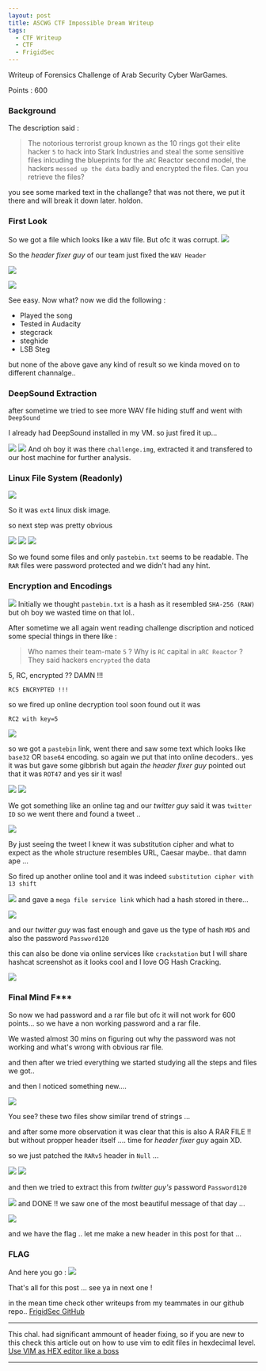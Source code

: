 ```yaml
---
layout: post
title: ASCWG CTF Impossible Dream Writeup  
tags:
  - CTF Writeup
  - CTF
  - FrigidSec
---
```


<div class="message">
Writeup of Forensics Challenge of Arab Security Cyber WarGames.

Points : 600
</div>

### Background
The description said :

> The notorious terrorist group known as the 10 rings got their elite hacker `5` to hack into Stark Industries and steal the some sensitive files inlcuding the blueprints for the `aRC` Reactor second model, the hackers `messed up the data` badly and encrypted the files. Can you retrieve the files?

you see some marked text in the challange? that was not there, we put it there and will break it down later. holdon.

### First Look 
So we got a file which looks like a `WAV` file. But ofc it was corrupt.
![](/assets/images/tid/1.png)

So the _header fixer guy_ of our team just fixed the `WAV Header`  

![](/assets/images/tid/2.png)

![](/assets/images/tid/3.png)

See easy. Now what? now we did the following :

* Played the song
* Tested in Audacity
* stegcrack
* steghide
* LSB Steg

but none of the above gave any kind of result so we kinda moved on to different channalge..

### DeepSound Extraction
after sometime we tried to see more WAV file hiding stuff and went with `DeepSound`

I already had DeepSound installed in my VM. so just fired it up...

![](/assets/images/tid/4.png)
![](/assets/images/tid/5.png)
And oh boy it was there `challenge.img`, extracted it and transfered to our host machine for further analysis.

### Linux File System (Readonly)
![](/assets/images/tid/6.png)

So it was `ext4` linux disk image.

so next step was pretty obvious

![](/assets/images/tid/7.png)
![](/assets/images/tid/8.png)
![](/assets/images/tid/9.png)

So we found some files and only `pastebin.txt` seems to be readable.
The `RAR` files were password protected and we didn't had any hint.
### Encryption and Encodings

![](/assets/images/tid/10.png)
Initially we thought `pastebin.txt` is a hash as it resembled `SHA-256 (RAW)` but oh boy we wasted time on that lol..

After sometime we all again went reading challenge discription and noticed some special things in there like :

> Who names their team-mate `5` ?
> Why is `RC` capital in `aRC Reactor` ?
> They said hackers `encrypted` the data


5, RC, encrypted ?? DAMN !!!

`RC5 ENCRYPTED !!!`

so we fired up online decryption tool soon found out it was 

`RC2 with key=5` 


![](/assets/images/tid/11.png)

so we got a `pastebin` link, went there and saw some text which looks like `base32` OR `base64` encoding. so again we put that into online decoders.. yes it was but gave some gibbrish but again _the header fixer guy_
pointed out that it was `ROT47` and yes sir it was!

![](/assets/images/tid/12.png)
![](/assets/images/tid/13.png)

We got something like an online tag and our _twitter guy_ said it was `twitter ID` so we went there and found a tweet ..

 
![](/assets/images/tid/14.png)

By just seeing the tweet I knew it was substitution cipher and what to expect as the whole structure resembles URL, Caesar maybe.. that damn ape ...

So fired up another online tool and it was indeed `substitution cipher with 13 shift` 

![](/assets/images/tid/15.png)
and gave a `mega file service link` which had a hash stored in there...


![](/assets/images/tid/16.png)

and our _twitter guy_ was fast enough and gave us the type of hash `MD5` and also the password `Password120` 

this can also be done via online services like `crackstation` but I will share hashcat screenshot as it looks cool and I love OG Hash Cracking.


![](/assets/images/tid/17.png)

### Final Mind F\*\*\*

So now we had password and a rar file but ofc it will not work for 600 points... so we have a non working password and a rar file.

We wasted almost 30 mins on figuring out why the password was not working and what's wrong with obvious rar file.

and then after we tried everything we started studying all the steps and files we got..

and then I noticed something new....


![](/assets/images/tid/18.png)

You see? these two files show similar trend of strings ...

and after some more observation it was clear that this is also A RAR FILE !! but without propper header itself .... time for _header fixer guy_ again XD.

so we just patched the `RARv5` header in `Null` ...


![](/assets/images/tid/19.png)
![](/assets/images/tid/20.png)

and then we tried to extract this from _twitter guy's_ password `Password120` 

![](/assets/images/tid/21.png)
and DONE !! we saw one of the most beautiful message of that day ...

![](/assets/images/tid/22.png)

and we have the flag .. let me make a new header in this post for that ...

### FLAG 
And here you go :
![](/assets/images/tid/23.png)

That's all for this post ... see ya in next one !

in the mean time check other writeups from my teammates in our github repo.. [FrigidSec GitHub](https://github.com/FrigidSec/CTFWriteups)

---

This chal. had significant ammount of header fixing, so if you are new to this check this article out on how to use vim to edit files in hexdecimal level. 
[Use VIM as HEX editor like a boss](/article/2020/08/16/use-VIM-as-HEX-Editor.html)

---
